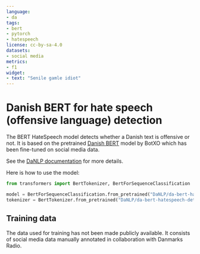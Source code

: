 ```yaml
---
language:
- da
tags:
- bert
- pytorch
- hatespeech
license: cc-by-sa-4.0
datasets:
- social media
metrics:
- f1
widget:
- text: "Senile gamle idiot"
---
```


# Danish BERT for hate speech (offensive language) detection

The BERT HateSpeech model detects whether a Danish text is offensive or not. 
It is based on the pretrained [Danish BERT](https://github.com/certainlyio/nordic_bert) model by BotXO which has been fine-tuned on social media data. 

See the [DaNLP documentation](https://danlp-alexandra.readthedocs.io/en/latest/docs/tasks/hatespeech.html#bertdr) for more details. 


Here is how to use the model:

```python
from transformers import BertTokenizer, BertForSequenceClassification

model = BertForSequenceClassification.from_pretrained("DaNLP/da-bert-hatespeech-detection")
tokenizer = BertTokenizer.from_pretrained("DaNLP/da-bert-hatespeech-detection")
```

## Training data

The data used for training has not been made publicly available. It consists of social media data manually annotated in collaboration with Danmarks Radio.


